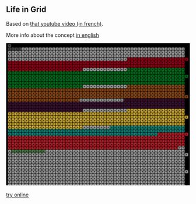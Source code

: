 ## Life in Grid

Based on [that youtube video (in french)](https://www.youtube.com/watch?v=q_AL1ROAJ6c).

More info about the concept [in english](https://waitbutwhy.com/2014/05/life-weeks.html)

![screenshot](./screenshot.png)

[try online](https://guillaume-gomez.github.io/life-in-grid)
